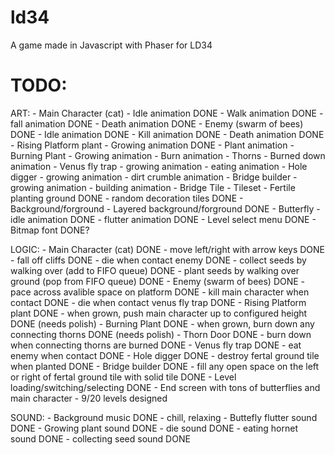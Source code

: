 # ld34
A game made in Javascript with Phaser for LD34

# TODO:

ART:
	- Main Character (cat)
		- Idle animation DONE
		- Walk animation DONE
		- fall animation DONE
		- Death animation DONE
	- Enemy (swarm of bees) DONE
	    - Idle animation DONE
	    - Kill animation DONE
	    - Death animation DONE
	- Rising Platform plant
	    - Growing animation DONE
	    - Plant animation
	- Burning Plant
		- Growing animation
		- Burn animation
	- Thorns
	    - Burned down animation
	- Venus fly trap
	    - growing animation
	    - eating animation
	- Hole digger
	    - growing animation
	    - dirt crumble animation
	- Bridge builder
	    - growing animation
	    - building animation
	    - Bridge Tile
    - Tileset
        - Fertile planting ground DONE
        - random decoration tiles DONE
    - Background/forground
        - Layered background/forground DONE
    - Butterfly
        - idle animation DONE
        - flutter animation DONE
    - Level select menu DONE
    - Bitmap font DONE?

LOGIC:
	- Main Character (cat) DONE
		- move left/right with arrow keys DONE
		- fall off cliffs DONE
		- die when contact enemy DONE
		- collect seeds by walking over (add to FIFO queue) DONE
		- plant seeds by walking over ground (pop from FIFO queue) DONE
	- Enemy (swarm of bees) DONE
	    - pace across avalible space on platform DONE
	    - kill main character when contact DONE
	    - die when contact venus fly trap DONE
	- Rising Platform plant DONE
	    - when grown, push main character up to configured height DONE (needs polish)
	- Burning Plant DONE
		- when grown, burn down any connecting thorns DONE (needs polish)
	- Thorn Door DONE
	    - burn down when connecting thorns are burned DONE
	- Venus fly trap DONE
	    - eat enemy when contact DONE
	- Hole digger DONE
	    - destroy fertal ground tile when planted DONE
	- Bridge builder DONE
	    - fill any open space on the left or right of fertal ground tile with solid tile DONE
    - Level loading/switching/selecting DONE
    - End screen with tons of butterflies and main character
    - 9/20 levels designed

SOUND:
	- Background music DONE
		- chill, relaxing
	- Buttefly flutter sound DONE
	- Growing plant sound DONE
	- die sound DONE
	- eating hornet sound DONE
	- collecting seed sound DONE






